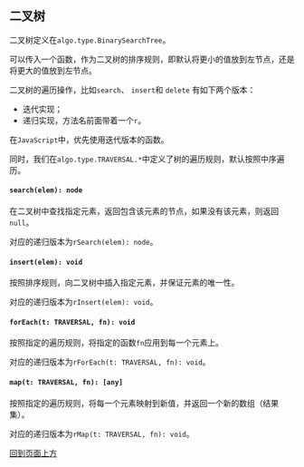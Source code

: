 <a name="t"></a>

<a name="binarysearchtree"></a>
## 二叉树
二叉树定义在`algo.type.BinarySearchTree`。

可以传入一个函数，作为二叉树的排序规则，即默认将更小的值放到左节点，还是
将更大的值放到左节点。

二叉树的遍历操作，比如`search`、 `insert`和 `delete` 有如下两个版本：

* 迭代实现； 
* 递归实现，方法名前面带着一个`r`。

在`JavaScript`中，优先使用迭代版本的函数。

<!--引用维基百科对树的定义：([Terminology of Tree on Wikipedia] [1]):-->

<!-- The height of a node is the length of the longest downward path to a leaf from that node. -->
<!-- -->
<!-- The depth of a node is the length of the path to its root (i.e., its root path). The root node has depth zero, leaf nodes have height zero.-->
<!-- -->
<!-- The height of the root is the height of the tree. An empty tree (tree with no nodes, if such are allowed) has depth and height `−1`.-->

同时，我们在`algo.type.TRAVERSAL.*`中定义了树的遍历规则，默认按照中序遍历。

#### `search(elem): node`
在二叉树中查找指定元素，返回包含该元素的节点，如果没有该元素，则返回`null`。

对应的递归版本为`rSearch(elem): node`。

#### `insert(elem): void`
按照排序规则，向二叉树中插入指定元素，并保证元素的唯一性。

对应的递归版本为`rInsert(elem): void`。

#### `forEach(t: TRAVERSAL, fn): void`
按照指定的遍历规则，将指定的函数`fn`应用到每一个元素上。

对应的递归版本为`rForEach(t: TRAVERSAL, fn): void`。

#### `map(t: TRAVERSAL, fn): [any]`
按照指定的遍历规则，将每一个元素映射到新值，并返回一个新的数组（结果集）。

对应的递归版本为`rMap(t: TRAVERSAL, fn): void`。

[回到页面上方](#t)

<!--[1]: https://en.wikipedia.org/wiki/Tree_(data_structure)#Terminology "Tree Term"-->
